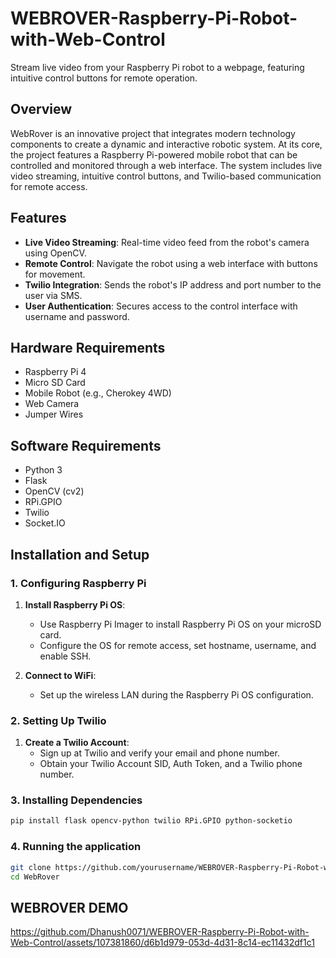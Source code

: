 # WEBROVER-Raspberry-Pi-Robot-with-Web-Control
Stream live video from your Raspberry Pi robot to a webpage, featuring intuitive control buttons for remote operation.

## Overview
WebRover is an innovative project that integrates modern technology components to create a dynamic and interactive robotic system. At its core, the project features a Raspberry Pi-powered mobile robot that can be controlled and monitored through a web interface. The system includes live video streaming, intuitive control buttons, and Twilio-based communication for remote access.

## Features
- **Live Video Streaming**: Real-time video feed from the robot's camera using OpenCV.
- **Remote Control**: Navigate the robot using a web interface with buttons for movement.
- **Twilio Integration**: Sends the robot's IP address and port number to the user via SMS.
- **User Authentication**: Secures access to the control interface with username and password.

## Hardware Requirements
- Raspberry Pi 4
- Micro SD Card
- Mobile Robot (e.g., Cherokey 4WD)
- Web Camera
- Jumper Wires

## Software Requirements
- Python 3
- Flask
- OpenCV (cv2)
- RPi.GPIO
- Twilio
- Socket.IO

## Installation and Setup

### 1. Configuring Raspberry Pi
1. **Install Raspberry Pi OS**:
   - Use Raspberry Pi Imager to install Raspberry Pi OS on your microSD card.
   - Configure the OS for remote access, set hostname, username, and enable SSH.

2. **Connect to WiFi**:
   - Set up the wireless LAN during the Raspberry Pi OS configuration.

### 2. Setting Up Twilio
1. **Create a Twilio Account**:
   - Sign up at Twilio and verify your email and phone number.
   - Obtain your Twilio Account SID, Auth Token, and a Twilio phone number.

### 3. Installing Dependencies
```bash
pip install flask opencv-python twilio RPi.GPIO python-socketio
```
### 4. Running the application
```bash
git clone https://github.com/yourusername/WEBROVER-Raspberry-Pi-Robot-with-Web-Control.git
cd WebRover
```

## WEBROVER DEMO

https://github.com/Dhanush0071/WEBROVER-Raspberry-Pi-Robot-with-Web-Control/assets/107381860/d6b1d979-053d-4d31-8c14-ec11432df1c1

